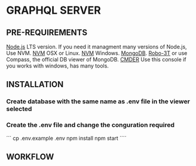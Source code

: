 # GRAPHQL SERVER

## PRE-REQUIREMENTS
[Node.js](https://nodejs.org/es/) LTS version. If you need it managment many versions of Node.js, Use NVM.
[NVM](https://github.com/nvm-sh/nvm) OSX or Linux.
[NVM](https://github.com/coreybutler/nvm-windows/releases) Windows.
[MongoDB](https://docs.mongodb.com/manual/administration/install-community/).
[Robo-3T](https://robomongo.org/download) or use Compass, the official DB viewer of MongoDB.
[CMDER](https://cmder.net/) Use this console if you works with windows, has many tools.

## INSTALLATION

### Create database with the same name as .env file in the viewer selected

### Create the .env file and change the conguration required
´´´
cp .env.example .env
npm install
npm start
´´´´

## WORKFLOW